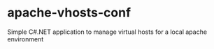 apache-vhosts-conf
==================

Simple C#.NET application to manage virtual hosts for a local apache environment
